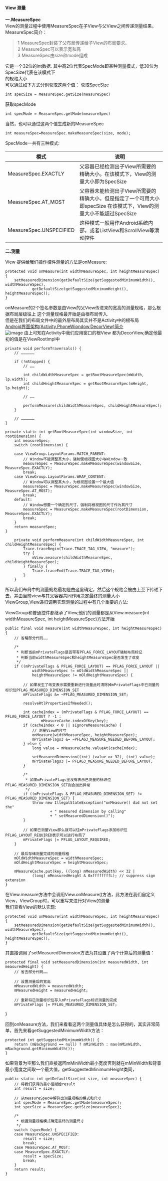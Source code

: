#### View 测量        
__一.MeasureSpec__   
View的测量过程中使用MeasureSpec在子View与父View之间传递测量结果。    
MeasureSpec简介：  
>1 MeasureSpec封装了父布局传递给子View的布局要求。   
 2 MeasureSpec可以表示宽和高    
 3 MeasureSpec由size和mode组成      
 
它是一个32位的int数据. 其中高2位代表SpecMode即某种测量模式，低30位为SpecSize代表在该模式下  
的规格大小     
可以通过如下方式分别获取这两个值：
获取SpecSize

    int specSize = MeasureSpec.getSize(measureSpec)
获取specMode

    int specMode = MeasureSpec.getMode(measureSpec)


当然，也可以通过这两个值生成新的MeasureSpec

    int measureSpec=MeasureSpec.makeMeasureSpec(size, mode);        

SpecMode一共有三种模式:    

模式  | 说明|
--------- | --------|
MeasureSpec.EXACTLY   | 父容器已经检测出子View所需要的精确大小。在该模式下，View的测量大小即为SpecSize |
MeasureSpec.AT_MOST   | 父容器未能检测出子View所需要的精确大小，但是指定了一个可用大小即specSize 在该模式下，View的测量大小不能超过SpecSize |
MeasureSpec.UNSPECIFIED    | 这种模式一般用作Android系统内部，或者ListView和ScrollView等滑动控件|        

__二.测量__       

View 提供给我们操作控件测量的方法是onMeasure:  

    protected void onMeasure(int widthMeasureSpec, int heightMeasureSpec) {
        setMeasuredDimension(getDefaultSize(getSuggestedMinimumWidth(), widthMeasureSpec),
                getDefaultSize(getSuggestedMinimumHeight(), heightMeasureSpec));
    }       

onMeasure的2个签名参数是由View的父View传进来的宽高的测量规格，那么根据布局层级往上 这个测量规格最开始是由根布局传入.   
但是在我们的布局文件中的最外层布局其实并不是Activity中的根布局     
[Android界面架构(Activity,PhoneWiondow,DecorView)简介](http://www.cnblogs.com/l2rf/p/6099170.html)       
![image](activity_decorview.jpg)
由上可知在Activity中我们应用窗口的根View 都为DecorView,确定他最初的值是在ViewRootImpl中      

    private void performTraversals() {  
        // ………………  
      
        if (!mStopped) {  
            // ……
      
            int childWidthMeasureSpec = getRootMeasureSpec(mWidth, lp.width);  
            int childHeightMeasureSpec = getRootMeasureSpec(mHeight, lp.height);  
      
            // ……
      
            performMeasure(childWidthMeasureSpec, childHeightMeasureSpec);  
        }  
      
        // ………………  
    } 

    private static int getRootMeasureSpec(int windowSize, int rootDimension) {  
        int measureSpec;  
        switch (rootDimension) {  
      
        case ViewGroup.LayoutParams.MATCH_PARENT:  
            // Window不能调整其大小，强制使根视图大小与Window一致  
            measureSpec = MeasureSpec.makeMeasureSpec(windowSize, MeasureSpec.EXACTLY);  
            break;  
        case ViewGroup.LayoutParams.WRAP_CONTENT:  
            // Window可以调整其大小，为根视图设置一个最大值  
            measureSpec = MeasureSpec.makeMeasureSpec(windowSize, MeasureSpec.AT_MOST);  
            break;  
        default:  
            // Window想要一个确定的尺寸，强制将根视图的尺寸作为其尺寸  
            measureSpec = MeasureSpec.makeMeasureSpec(rootDimension, MeasureSpec.EXACTLY);  
            break;  
        }  
        return measureSpec;  
    }  
    
        private void performMeasure(int childWidthMeasureSpec, int childHeightMeasureSpec) {
            Trace.traceBegin(Trace.TRACE_TAG_VIEW, "measure");
            try {
                mView.measure(childWidthMeasureSpec, childHeightMeasureSpec);
            } finally {
                Trace.traceEnd(Trace.TRACE_TAG_VIEW);
            }
        }
        
所以我们布局中的测量规格最初是由这里确定，然后这个规格会被由上至下传递下去，并由当前view与其父容器共同作用决定最终的测量大小     
ViewGroup,View递归调用实现测量的过程中有几个重要的方法:     

ViewGroup和普通控件都继承了View,他们的测量都是从View.measure(int widthMeasureSpec, int heightMeasureSpec)方法开始    

    public final void measure(int widthMeasureSpec, int heightMeasureSpec) {  
        // 省略部分代码……  
      
        /* 
         * 判断当前mPrivateFlags是否带有PFLAG_FORCE_LAYOUT强制布局标记 
         * 判断当前widthMeasureSpec和heightMeasureSpec是否发生了改变 
         */  
        if ((mPrivateFlags & PFLAG_FORCE_LAYOUT) == PFLAG_FORCE_LAYOUT ||  
                widthMeasureSpec != mOldWidthMeasureSpec ||  
                heightMeasureSpec != mOldHeightMeasureSpec) {  
      
            // 如果发生了改变表示需要重新进行测量此时清除掉mPrivateFlags中已测量的标识位PFLAG_MEASURED_DIMENSION_SET  
            mPrivateFlags &= ~PFLAG_MEASURED_DIMENSION_SET;  
      
            resolveRtlPropertiesIfNeeded();  
      
            int cacheIndex = (mPrivateFlags & PFLAG_FORCE_LAYOUT) == PFLAG_FORCE_LAYOUT ? -1 :  
                    mMeasureCache.indexOfKey(key);  
            if (cacheIndex < 0 || sIgnoreMeasureCache) {  
                // 测量View的尺寸  
                onMeasure(widthMeasureSpec, heightMeasureSpec);  
                mPrivateFlags3 &= ~PFLAG3_MEASURE_NEEDED_BEFORE_LAYOUT;  
            } else {  
                long value = mMeasureCache.valueAt(cacheIndex);  
      
                setMeasuredDimension((int) (value >> 32), (int) value);  
                mPrivateFlags3 |= PFLAG3_MEASURE_NEEDED_BEFORE_LAYOUT;  
            }  
      
            /* 
             * 如果mPrivateFlags里没有表示已测量的标识位PFLAG_MEASURED_DIMENSION_SET则会抛出异常 
             */  
            if ((mPrivateFlags & PFLAG_MEASURED_DIMENSION_SET) != PFLAG_MEASURED_DIMENSION_SET) {  
                throw new IllegalStateException("onMeasure() did not set the"  
                        + " measured dimension by calling"  
                        + " setMeasuredDimension()");  
            }  
      
            // 如果已测量View那么就可以往mPrivateFlags添加标识位PFLAG_LAYOUT_REQUIRED表示可以进行布局了  
            mPrivateFlags |= PFLAG_LAYOUT_REQUIRED;  
        }  
      
        // 最后存储测量完成的测量规格  
        mOldWidthMeasureSpec = widthMeasureSpec;  
        mOldHeightMeasureSpec = heightMeasureSpec;  
      
        mMeasureCache.put(key, ((long) mMeasuredWidth) << 32 |  
                (long) mMeasuredHeight & 0xffffffffL); // suppress sign extension  
    }  


在View.measure方法中会调用View.onMeasure()方法，此方法在我们自定义View，ViewGroup时，可以重写来进行对View的测量      
我们查看View的默认实现:

    protected void onMeasure(int widthMeasureSpec, int heightMeasureSpec) {  
        setMeasuredDimension(getDefaultSize(getSuggestedMinimumWidth(), widthMeasureSpec),  
                getDefaultSize(getSuggestedMinimumHeight(), heightMeasureSpec));  
    }  

其直接调用了setMeasuredDimension方法为其设置了两个计算后的测量值：

    protected final void setMeasuredDimension(int measuredWidth, int measuredHeight) {  
        // 省去部分代码……  
      
        // 设置测量后的宽高  
        mMeasuredWidth = measuredWidth;  
        mMeasuredHeight = measuredHeight;  
      
        // 重新将已测量标识位存入mPrivateFlags标识测量的完成  
        mPrivateFlags |= PFLAG_MEASURED_DIMENSION_SET;  
}  
   
回到onMeasure方法，我们来看看这两个测量值具体是怎么获得的，其实非常简单，首先来看getSuggestedMinimumWidth方法：    

    protected int getSuggestedMinimumWidth() {  
        return (mBackground == null) ? mMinWidth : max(mMinWidth, mBackground.getMinimumWidth());  
    }   
    
如果背景为空那么我们直接返回mMinWidth最小宽度否则就在mMinWidth和背景最小宽度之间取一个最大值，getSuggestedMinimumHeight类同，        

    public static int getDefaultSize(int size, int measureSpec) {  
        // 将我们获得的最小值赋给result  
        int result = size;  
      
        // 从measureSpec中解算出测量规格的模式和尺寸  
        int specMode = MeasureSpec.getMode(measureSpec);  
        int specSize = MeasureSpec.getSize(measureSpec);  
      
        /* 
         * 根据测量规格模式确定最终的测量尺寸 
         */  
        switch (specMode) {  
        case MeasureSpec.UNSPECIFIED:  
            result = size;  
            break;  
        case MeasureSpec.AT_MOST:  
        case MeasureSpec.EXACTLY:  
            result = specSize;  
            break;  
        }  
        return result;  
    }  